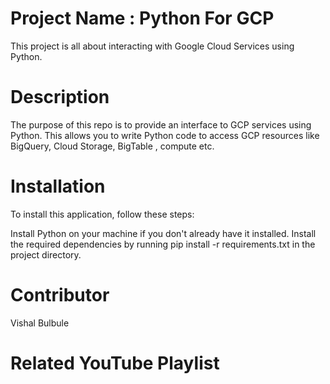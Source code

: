 # Project Name : Python For GCP
This project is all about interacting with Google Cloud Services using Python.

# Description
The purpose of this repo is to provide an interface to GCP services using Python. This allows you to write Python code to access GCP resources like BigQuery, Cloud Storage,  BigTable , compute etc.

# Installation
To install this application, follow these steps:

Install Python on your machine if you don't already have it installed.
Install the required dependencies by running pip install -r requirements.txt in the project directory.

# Contributor
Vishal Bulbule

# Related YouTube Playlist